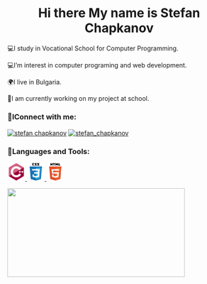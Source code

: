 <h1 align="center">Hi there My name is Stefan Chapkanov</h1>
<p>💻I study in Vocational School for Computer Programming.
<p>💻I’m interest in computer programing and web development.</p></p>
<p>🌍I live in Bulgaria.<p>
<p>📖I am currently working on my project at school.<p>
<h3 align="left">🔗lConnect with me:</h3>

<p align="left">
<a href="https://fb.com/stefan chapkanov" target="blank"><img align="center" src="https://raw.githubusercontent.com/rahuldkjain/github-profile-readme-generator/master/src/images/icons/Social/facebook.svg" alt="stefan chapkanov" height="30" width="40" /></a>
<a href="https://instagram.com/stefan_chapkanov" target="blank"><img align="center" src="https://raw.githubusercontent.com/rahuldkjain/github-profile-readme-generator/master/src/images/icons/Social/instagram.svg" alt="stefan_chapkanov" height="30" width="40" /></a>
</p>


<h3 align="left">📙Languages and Tools:</h3>
<p align="left"> <a href="https://www.w3schools.com/cpp/" target="_blank"> <img src="https://raw.githubusercontent.com/devicons/devicon/master/icons/cplusplus/cplusplus-original.svg" alt="cplusplus" width="40" height="40"/> </a> <a href="https://www.w3schools.com/css/" target="_blank"> <img src="https://raw.githubusercontent.com/devicons/devicon/master/icons/css3/css3-original-wordmark.svg" alt="css3" width="40" height="40"/> </a> <a href="https://www.w3.org/html/" target="_blank"> <img src="https://raw.githubusercontent.com/devicons/devicon/master/icons/html5/html5-original-wordmark.svg" alt="html5" width="40" height="40"/> </a> </p>
<img src="https://i.pinimg.com/originals/e4/26/70/e426702edf874b181aced1e2fa5c6cde.gif" width="400" height="200" />

